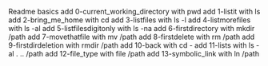 Readme basics
add 0-current_working_directory with pwd
add 1-listit with ls
add 2-bring_me_home with cd
add 3-listfiles with ls -l
add 4-listmorefiles with ls -al
add 5-listfilesdigitonly with ls -na
add 6-firstdirectory with mkdir /path
add 7-movethatfile with mv /path
add 8-firstdelete with rm /path
add 9-firstdirdeletion with rmdir /path
add 10-back with cd -
add 11-lists with ls -al . .. /path
add 12-file_type with file /path
add 13-symbolic_link with ln /path 
